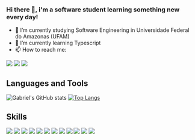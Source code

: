 ### Hi there 👋, i'm a software student learning something new every day!

- 🔭 I’m currently studying Software Engineering in Universidade Federal do Amazonas (UFAM)
- 🌱 I’m currently learning Typescript
- 📫 How to reach me:

<a 
href="mailto:gabrielbgds@gmail.com"><img src="https://img.shields.io/badge/Gmail-D14836?style=for-the-badge&logo=gmail&logoColor=white" target="_blank"></a>
<a href="https://instagram.com/gabrielbgds" target="_blank"><img src="https://img.shields.io/badge/Instagram-E4405F?style=for-the-badge&logo=instagram&logoColor=white" target="_blank"></a>
<a href="https://www.linkedin.com/in/gbgds/" target="_blank"><img src="https://img.shields.io/badge/LinkedIn-0077B5?style=for-the-badge&logo=linkedin&logoColor=white" target="_blank"></a>

## Languages and Tools
![Gabriel's GitHub stats](https://github-readme-stats.vercel.app/api?username=gabrielbgds&show_icons=true&count_private=true&theme=tokyonight) 
    [![Top Langs](https://github-readme-stats.vercel.app/api/top-langs/?username=gabrielbgds&exclude_repo=repo1,repo2&langs_count=8&theme=tokyonight)](https://github.com/gabrielbgds/github-readme-stats)
##
<div> 
  <h2>Skills</h2>
  <img src="https://img.shields.io/badge/HTML5-E34F26?style=for-the-badge&logo=html5&logoColor=white" >  
  <img src="https://img.shields.io/badge/HTML-239120?style=for-the-badge&logo=html5&logoColor=white" >
  <img src="https://img.shields.io/badge/CSS-239120?&style=for-the-badge&logo=css3&logoColor=white" >
  <img src="https://img.shields.io/badge/JavaScript-323330?style=for-the-badge&logo=javascript&logoColor=F7DF1E" >
  <img src="https://img.shields.io/badge/Python-14354C?style=for-the-badge&logo=python&logoColor=white" >
  <img src="https://img.shields.io/badge/C-00599C?style=for-the-badge&logo=c&logoColor=white" >
  <img src="https://img.shields.io/badge/Java-ED8B00?style=for-the-badge&logo=java&logoColor=white" >
  <img src="https://img.shields.io/badge/Lua-2C2D72?style=for-the-badge&logo=lua&logoColor=white" >
  <img src="https://img.shields.io/badge/MySQL-00000F?style=for-the-badge&logo=mysql&logoColor=white" />
  
  <img src="https://img.shields.io/badge/Git-E34F26?style=for-the-badge&logo=git&logoColor=white" />
  <img src="https://img.shields.io/badge/Windows-017AD7?style=for-the-badge&logo=windows&logoColor=white" /> 
  <img src="https://img.shields.io/badge/Linux-E34F26?style=for-the-badge&logo=linux&logoColor=black" >
  

</div>
